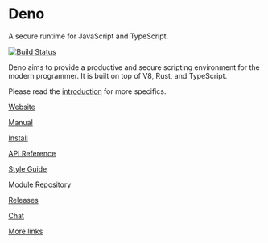 # Deno

A secure runtime for JavaScript and TypeScript.

[![Build Status](https://github.com/denoland/deno/workflows/ci/badge.svg?branch=master&event=push)](https://github.com/denoland/deno/actions)

Deno aims to provide a productive and secure scripting environment for the
modern programmer. It is built on top of V8, Rust, and TypeScript.

Please read the [introduction](https://deno.land/manual#introduction) for more
specifics.

[Website](https://deno.land/)

[Manual](https://deno.land/manual)

[Install](https://github.com/denoland/deno_install)

[API Reference](https://deno.land/typedoc/)

[Style Guide](https://github.com/denoland/deno/blob/master/docs/contributing/style_guide.md)

[Module Repository](https://deno.land/x/)

[Releases](Releases.md)

[Chat](https://discord.gg/TGMHGv6)

[More links](https://github.com/denolib/awesome-deno)
